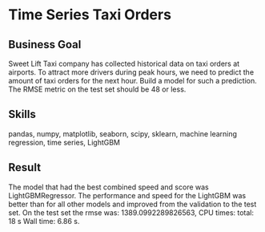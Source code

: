 # Time Series Taxi Orders

## Business Goal
Sweet Lift Taxi company has collected historical data on taxi orders at airports. To attract more drivers during peak hours, we need to predict the amount of taxi orders for the next hour. Build a model for such a prediction.
The RMSE metric on the test set should be 48 or less.

## Skills
pandas, numpy, matplotlib, seaborn, scipy, sklearn, machine learning regression, time series, LightGBM

## Result
The model that had the best combined speed and score was LightGBMRegressor. The performance and speed for the LightGBM was better than for all other models and improved from the validation to the test set.
On the test set the rmse was: 1389.0992289826563, CPU times: total: 18 s Wall time: 6.86 s.
